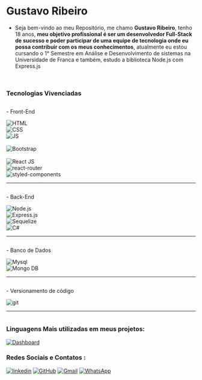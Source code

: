 <h1>Gustavo Ribeiro</h1>

- <p>Seja bem-vindo ao meu Repositório, me chamo <strong>Gustavo Ribeiro</strong>, tenho 18 anos, <strong>meu objetivo profissional é ser um desenvolvedor Full-Stack de sucesso e poder participar de uma equipe de tecnologia onde eu possa contribuir com os meus conhecimentos</strong>, atualmente eu estou cursando o 1° Semestre em Análise e Desenvolvimento de sistemas na Universidade de Franca e também, estudo a biblioteca Node.js com Express.js </p>

<br/>

### Tecnologias Vivenciadas

<div style="display: grid;">
<p>- Front-End</p>
<img src="https://img.shields.io/badge/HTML5-E34F26?style=for-the-badge&logo=html5&logoColor=white" alt="HTML">
<img src="https://img.shields.io/badge/CSS3-1572B6?style=for-the-badge&logo=css3&logoColor=white" alt="CSS">
<img src="https://img.shields.io/badge/JavaScript-F7DF1E?style=for-the-badge&logo=javascript&logoColor=black" alt="JS">
 <br/>
<img src="https://img.shields.io/badge/Bootstrap-563D7C?style=for-the-badge&logo=bootstrap&logoColor=white" alt="Bootstrap">
 <br/>
<img src="https://img.shields.io/badge/React-20232A?style=for-the-badge&logo=react&logoColor=61DAFB" alt="React JS">
<img src="https://img.shields.io/badge/React_Router-CA4245?style=for-the-badge&logo=react-router&logoColor=white" alt="react-router">
<img src="https://img.shields.io/badge/styled--components-DB7093?style=for-the-badge&logo=styled-components&logoColor=white" alt="styled-components">
 <hr/>
 <p>- Back-End</p>
<img src="https://img.shields.io/badge/Node.js-339933?style=for-the-badge&logo=nodedotjs&logoColor=white" alt="Node.js"> 
<img src="https://img.shields.io/badge/Express.js-000000?style=for-the-badge&logo=express&logoColor=white" alt="Express.js">
<img src="https://img.shields.io/badge/Sequelize-52B0E7?style=for-the-badge&logo=Sequelize&logoColor=white" alt="Sequelize">
<img src="https://img.shields.io/badge/C%23-239120?style=for-the-badge&logo=c-sharp&logoColor=white" alt="C#">
 <hr/>
 <p>- Banco de Dados</p>
<img src="https://img.shields.io/badge/MySQL-005C84?style=for-the-badge&logo=mysql&logoColor=white" alt="Mysql">
<img src="https://img.shields.io/badge/MongoDB-4EA94B?style=for-the-badge&logo=mongodb&logoColor=white" alt="Mongo DB">
 <hr/>
 <p>- Versionamento de código</p>
<img src="https://img.shields.io/badge/Git-F05032?style=for-the-badge&logo=git&logoColor=white"  alt="git">
<hr/>
 

</div>


### Linguagens Mais utilizadas em meus projetos:
[![Dashboard](https://github-readme-stats.vercel.app/api/top-langs/?username=GustaGitHub)]()



### Redes Sociais e Contatos :
[![linkedin](https://img.shields.io/badge/LinkedIn-0077B5?style=for-the-badge&logo=linkedin&logoColor=white)](https://www.linkedin.com/in/gustavo-ribeiro-a4a485223/) 
[![GitHub](https://img.shields.io/badge/GitHub-100000?style=for-the-badge&logo=github&logoColor=white)](https://github.com/GustaGitHub)
[![Gmail](https://img.shields.io/badge/Gmail-D14836?style=for-the-badge&logo=gmail&logoColor=white)](mailto:gustavo.ribeiro.duarte2003@gmail.com)
[![WhatsApp](https://img.shields.io/badge/WhatsApp-25D366?style=for-the-badge&logo=whatsapp&logoColor=white)](https://wa.me/5513991888089)

